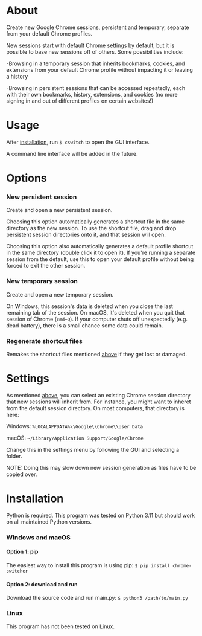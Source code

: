 # About

Create new Google Chrome sessions, persistent and temporary, separate from your default Chrome profiles. 

New sessions start with default Chrome settings by default, but it is possible to base new sessions off of others. Some possibilities include:

-Browsing in a temporary session that inherits bookmarks, cookies, and extensions from your default Chrome profile without impacting it or leaving a history

-Browsing in persistent sessions that can be accessed repeatedly, each with their own bookmarks, history, extensions, and cookies (no more signing in and out of different profiles on certain websites!)

# Usage

After [installation](#installation), run `$ cswitch` to open the GUI interface.

A command line interface will be added in the future.

# Options

### New persistent session

Create and open a new persistent session. 

Choosing this option automatically generates a shortcut file in the same directory as the new session. To use the shortcut file, drag and drop persistent session directories onto it, and that session will open.

Choosing this option also automatically generates a default profile shortcut in the same directory (double click it to open it). If you're running a separate session from the default,  use this to open your default profile without being forced to exit the other session.

### New temporary session

Create and open a new temporary session.

On Windows, this session's data is deleted when you close the last remaining tab of the session. On macOS, it's deleted when you quit that session of Chrome (`cmd+Q`). If your computer shuts off unexpectedly (e.g. dead battery), there is a small chance some data could remain.

### Regenerate shortcut files

Remakes the shortcut files mentioned [above](#new-persistent-session) if they get lost or damaged.

# Settings

As mentioned [above](#about), you can select an existing Chrome session directory that new sessions will inherit from. For instance, you might want to inheret from the default session directory. On most computers, that directory is here:

Windows: `%LOCALAPPDATA%\\Google\\Chrome\\User Data`

macOS: `~/Library/Application Support/Google/Chrome`

Change this in the settings menu by following the GUI and selecting a folder.

NOTE: Doing this may slow down new session generation as files have to be copied over.

# Installation

Python is required. This program was tested on Python 3.11 but should work on all maintained Python versions.

### Windows and macOS

#### Option 1: pip

The easiest way to install this program is using pip: `$ pip install chrome-switcher`

#### Option 2: download and run

Download the source code and run main.py: `$ python3 /path/to/main.py`

### Linux

This program has not been tested on Linux.
